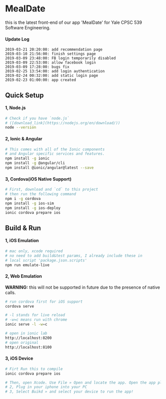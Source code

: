 # MealDate

this is the latest front-end of our app 'MealDate' for Yale CPSC 539 Software Engineering.

#### Update Log

```
2019-03-21 20:20:00: add recommendation page
2019-03-10 21:56:00: finish settings page
2019-03-09 23:48:00: FB login temporarily disabled
2019-03-09 22:53:00: allow facebook login
2019-03-09 17:28:00: bugs fix
2019-02-25 13:54:00: add login authentication
2019-02-24 00:32:00: add static login page
2019-02-23 01:00:00: app created
```

## Quick Setup

#### 1, Node.js

```bash
# Check if you have `node.js` 
# ([download_link](https://nodejs.org/en/download/))
node --version
```

#### 2, Ionic & Angular

```bash
# This comes with all of the Ionic components 
# and Angular specific services and features.
npm install -g ionic 
npm install -g @angular/cli
npm install @ionic/angular@latest --save
```

#### 3, Cordova(iOS Native Support)

```bash
# First, download and `cd` to this project
# then run the following command
npm i -g cordova
npm install -g ios-sim
npm install -g ios-deploy
ionic cordova prepare ios
```

## Build & Run

#### 1, iOS Emulation

```bash
# mac only, xcode required
# no need to add build&test params, I already include these in
# local script 'package.json.scripts'
npm run emulate-live
```

#### 2, Web Emulation

**WARNING:** this will not be supported in future due to the presence of native calls. 

```bash
# run cordova first for iOS support
cordova serve

# -l stands for live reload
# -w=c means run with chrome
ionic serve -l -w=c

# open in ionic lab
http://localhost:8200
# open original
http://localhost:8100
```

#### 3, iOS Device

```bash
# Firt Run this to compile
ionic cordova prepare ios

# Then, open Xcode. Use File » Open and locate the app. Open the app platforms/ios directory
# 2, Plug in your iphone into your PC
# 3, Select Buikd » and select your device to run the app!	
```

